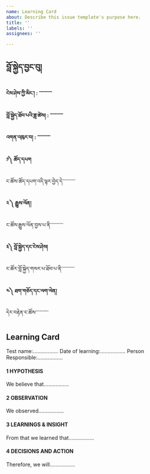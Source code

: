 ```yaml
---
name: Learning Card
about: Describe this issue template's purpose here.
title: ''
labels: ''
assignees: ''

---
```


## བློ་སྐྱེད་བྱང་བུ།
#### ངེས་ཤེས་ཀྱི་མིང་། : ་་་་་་་་་་་་
#### བློ་སྐྱེད་ཐོབ་པའི་ཟླ་ཚེས། : ་་་་་་་་་་་་
#### འགན་འཁུར་བ། : ་་་་་་་་་་་་

#### ༡༽ ཚོད་དཔག
ང་ཚོས་ཚོད་དཔག་འདི་ལྟར་བྱེད་དེ་་་་་་་་་་་་


#### ༢ ༽ རྒྱུས་ལོན།
ང་ཚོས་རྒྱུས་ལོན་བྱས་པ་ནི་་་་་་་་་་་་


#### ༣༽ བློ་སྐྱེད་དང་ངེས་ཤེས།
ང་ཚོར་བློ་སྐྱེད་གསར་པ་ཐོབ་པ་ནི་་་་་་་་་་་་


#### ༤༽ ཐག་གཅོད་དང་ལག་ལེན།
དེར་བརྟེན་ང་ཚོས་་་་་་་་་་་་

## Learning Card
Test name:.................
Date of learning:.................
Person Responsible:.................

#### 1 HYPOTHESIS
We believe that.................


#### 2 OBSERVATION
We observed.................


#### 3 LEARNINGS & INSIGHT
From that we learned that.................


#### 4 DECISIONS AND ACTION
Therefore, we will.................
